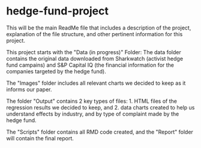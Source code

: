# hedge-fund-project
This will be the main ReadMe file that includes a description of the project, 
explanation of the file structure, and other pertinent information for this project.


This project starts with the "Data (in progress)" Folder:
The data folder contains the original data downloaded from Sharkwatch (activist hedge fund campains) and S&P Capital IQ (the 
financial information for the companies targeted by the hedge fund).

The "Images" folder includes all relevant charts we decided to keep as it informs our paper.

The folder "Output" contains 2 key types of files: 1. HTML files of the regression results we decided to keep, and 
2. data charts created to help us understand effects by industry, and by type of complaint made by the hedge fund.

The "Scripts" folder contains all RMD code created, and the "Report" folder will contain the final report.